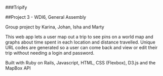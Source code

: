 ###Tripify

##Project 3 - WDI6, General Assembly

Group project by Karina, Johan, Isha and Marty

This web app lets a user map out a trip to see pins on a world map and graphs about time spent in each location and distance travelled. Unique URL codes are generated so a user can come back and view or edit their trip without needing a login and password.

Built with Ruby on Rails, Javascript, HTML, CSS (Flexbox), D3.js and the MapBox API
